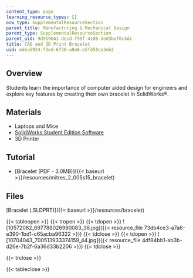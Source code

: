 ```yaml
---
content_type: page
learning_resource_types: []
ocw_type: SupplementalResourceSection
parent_title: Manufacturing & Mechanical Design
parent_type: SupplementalResourceSection
parent_uid: 9d919b61-decd-f95f-4108-ded3bef6c4dc
title: CAD and 3D Print Bracelet
uid: edea5924-f3ed-6730-a8e8-b5fd50ce3eb2
---
```


Overview
--------

Students learn the importance of computer aided design for engineers and explore key features by creating their own bracelet in SolidWorks®.

Materials
---------

*   Laptops and Mice
*   [SolidWorks Student Edition Software](https://www.solidworks.com/sw/education/student-software-3d-mcad.htm)
*   3D Printer

Tutorial
--------

*   [Bracelet (PDF - 3.0MB)]({{< baseurl >}}/resources/mitres_2_005s15_bracelet)

Files
-----

[Bracelet (.SLDPRT)]({{< baseurl >}}/resources/bracelet)

{{< tableopen >}}
{{< tropen >}}
{{< tdopen >}}
![10572082_697788026980083_36.jpg]({{< resource_file 73db4ce3-a7a6-e390-1bd1-c65acba96322 >}})
{{< tdclose >}}
{{< tdopen >}}
![10704043_700513933374159_44.jpg]({{< resource_file 4df84bb1-ab3b-d26e-7b2f-6a36d33b2206 >}})
{{< tdclose >}}

{{< trclose >}}

{{< tableclose >}}